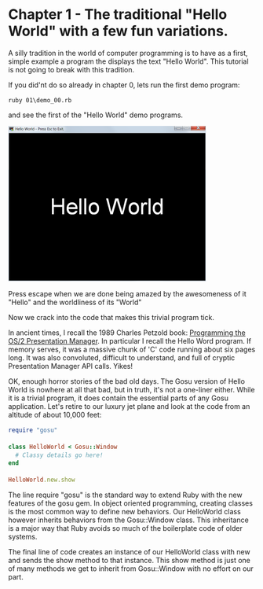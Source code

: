 # Chapter 1 - The traditional "Hello World" with a few fun variations.

A silly tradition in the world of computer programming is to have as a first,
simple example a program the displays the text "Hello World". This tutorial is
not going to break with this tradition.

If you did'nt do so already in chapter 0, lets run the first demo program:

    ruby 01\demo_00.rb

and see the first of the "Hello World" demo programs.

![Demo 00](./images/Demo00.png)

Press escape when we are done being amazed by the awesomeness of it "Hello" and
the worldliness of its "World"

Now we crack into the code that makes this trivial program tick.

In ancient times, I recall the 1989 Charles Petzold book:
[Programming the OS/2 Presentation Manager](https://www.amazon.ca/Programming-Presentation-Manager-Applications-Environment/dp/1556151705/ref=sr_1_29?ie=UTF8&qid=1535567521&sr=8-29&keywords=charles+petzold).
In particular I recall the Hello Word program. If memory serves, it was a
massive chunk of 'C' code running about six pages long. It was also convoluted,
difficult to understand, and full of cryptic Presentation Manager API calls.
Yikes!

OK, enough horror stories of the bad old days. The Gosu version of Hello World
is nowhere at all that bad, but in truth, it's not a one-liner either. While
it is a trivial program, it does contain the essential parts of any Gosu
application. Let's retire to our luxury jet plane and look at the code from
an altitude of about 10,000 feet:

```ruby
require "gosu"

class HelloWorld < Gosu::Window
  # Classy details go here!
end

HelloWorld.new.show
```
The line require "gosu" is the standard way to extend Ruby with the new
features of the gosu gem. In object oriented programming, creating classes is
the most common way to define new behaviors. Our HelloWorld class however
inherits behaviors from the Gosu::Window class. This inheritance is a major
way that Ruby avoids so much of the boilerplate code of older systems.

The final line of code creates an instance of our HelloWorld class with new
and sends the show method to that instance. This show method is just one of
many methods we get to inherit from Gosu::Window with no effort on our part.
